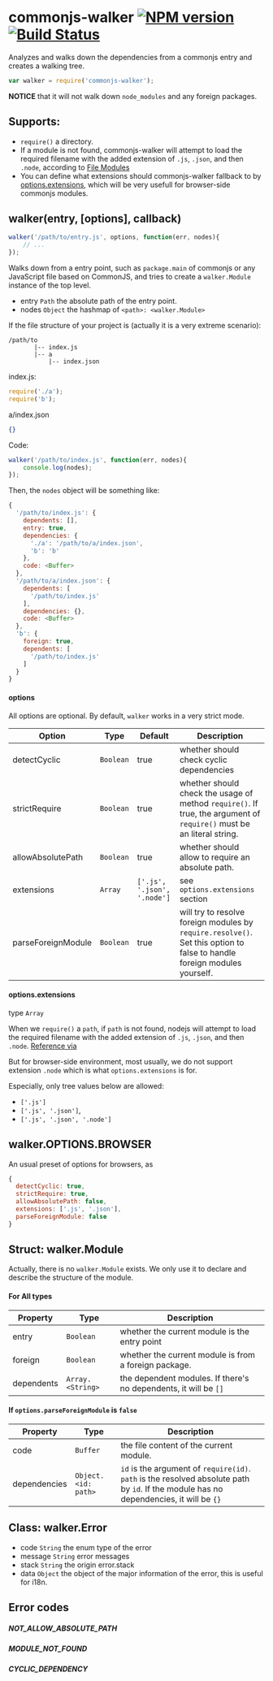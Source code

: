 # commonjs-walker [![NPM version](https://badge.fury.io/js/commonjs-walker.png)](http://badge.fury.io/js/commonjs-walker) [![Build Status](https://travis-ci.org/kaelzhang/node-commonjs-walker.png?branch=master)](https://travis-ci.org/kaelzhang/node-commonjs-walker)

Analyzes and walks down the dependencies from a commonjs entry and creates a walking tree.

```js
var walker = require('commonjs-walker');
```

**NOTICE** that it will not walk down `node_modules` and any foreign packages.

## Supports:

- `require()` a directory.
- If a module is not found, commonjs-walker will attempt to load the required filename with the added extension of `.js`, `.json`, and then `.node`, according to [File Modules](http://nodejs.org/api/modules.html#modules_file_modules)
- You can define what extensions should commonjs-walker fallback to by [options.extensions](#optionsextensions), which will be very usefull for browser-side commonjs modules.

## walker(entry, [options], callback)

```js
walker('/path/to/entry.js', options, function(err, nodes){
	// ...
});
```

Walks down from a entry point, such as `package.main` of commonjs or any JavaScript file based on CommonJS, and tries to create a `walker.Module` instance of the top level. 

- entry `Path` the absolute path of the entry point.
- nodes `Object` the hashmap of `<path>: <walker.Module>`


If the file structure of your project is (actually it is a very extreme scenario):

```
/path/to
       |-- index.js
       |-- a
           |-- index.json
```

index.js:

```js
require('./a');
require('b');
```

a/index.json

```json
{}
```

Code:

```js
walker('/path/to/index.js', function(err, nodes){
	console.log(nodes);
});
```

Then, the `nodes` object will be something like:

```js
{
  '/path/to/index.js': {
    dependents: [],
    entry: true,
    dependencies: {
      './a': '/path/to/a/index.json',
      'b': 'b'
    },
    code: <Buffer>
  },
  '/path/to/a/index.json': {
    dependents: [
      '/path/to/index.js'
    ],
    dependencies: {},
    code: <Buffer>
  },
  'b': {
    foreign: true,
    dependents: [
      '/path/to/index.js'
    ]
  }
}
```

#### options

All options are optional. By default, `walker` works in a very strict mode.

Option | Type | Default | Description
------ | ---- | ------- | ------------
detectCyclic | `Boolean` | true | whether should check cyclic dependencies
strictRequire | `Boolean` | true | whether should check the usage of method `require()`. If true, the argument of `require()` must be an literal string.
allowAbsolutePath | `Boolean` | true | whether should allow to require an absolute path.
extensions | `Array` | `['.js', '.json', '.node']` | see `options.extensions` section
parseForeignModule | `Boolean` | true | will try to resolve foreign modules by `require.resolve()`. Set this option to false to handle foreign modules yourself.

#### options.extensions

type `Array`

When we `require()` a `path`, if `path` is not found, nodejs will attempt to load the required filename with the added extension of `.js`, `.json`, and then `.node`. [Reference via](http://nodejs.org/api/modules.html#modules_file_modules)

But for browser-side environment, most usually, we do not support extension `.node` which is what `options.extensions` is for.

Especially, only tree values below are allowed:

- `['.js']`
- `['.js', '.json']`,
- `['.js', '.json', '.node']`

## walker.OPTIONS.BROWSER

An usual preset of options for browsers, as

```js
{
  detectCyclic: true,
  strictRequire: true,
  allowAbsolutePath: false,
  extensions: ['.js', '.json'],
  parseForeignModule: false 
}
```

## Struct: walker.Module

Actually, there is no `walker.Module` exists. We only use it to declare and describe the structure of the module.

#### For All types

Property | Type | Description
-------- | ---- | -----------
entry | `Boolean` | whether the current module is the entry point
foreign | `Boolean` | whether the current module is from a foreign package.
dependents   | `Array.<String>` | the dependent modules. If there's no dependents, it will be `[]`

#### If `options.parseForeignModule` is `false`

Property | Type | Description
-------- | ---- | -----------
code | `Buffer` | the file content of the current module.
dependencies | `Object.<id: path>` | `id` is the argument of `require(id)`. `path` is the resolved absolute path by `id`. If the module has no dependencies, it will be `{}`

## Class: walker.Error

- code `String` the enum type of the error
- message `String` error messages
- stack `String` the origin error.stack
- data `Object` the object of the major information of the error, this is useful for i18n.

## Error codes

##### NOT_ALLOW_ABSOLUTE_PATH

##### MODULE_NOT_FOUND

##### CYCLIC_DEPENDENCY

